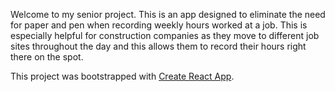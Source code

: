Welcome to my senior project. This is an app designed to eliminate the need for paper and pen when recording weekly hours worked at a job. This is especially helpful for construction companies as they move to different job sites throughout the day and this allows them to record their hours right there on the spot.




This project was bootstrapped with [Create React App](https://github.com/facebook/create-react-app).

